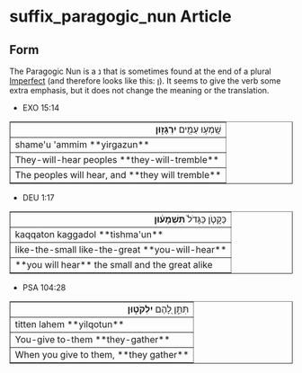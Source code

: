 # suffix_paragogic_nun Article

## Form
The Paragogic Nun is a נ that is sometimes found at the end of a plural [Imperfect](https://git.door43.org/Door43/en-uhg/src/master/content/verb_imperfect/02.md) (and therefore looks like this: ן). It seems to give the verb some extra emphasis, but it does not change the meaning or the translation.

* EXO 15:14
<table border="1" class="docutils">
<colgroup>
<col width="100%" />
</colgroup>
<tbody valign="top">
<tr class="row-odd" align="right"><td>שָֽׁמְע֥וּ עַמִּ֖ים <b>יִרְגָּז֑וּן</b></td>
</tr>
<tr class="row-even"><td>shame'u 'ammim **yirgazun**</td>
</tr>
<tr class="row-odd"><td>They-will-hear peoples **they-will-tremble**</td>
</tr>
<tr class="row-even"><td>The peoples will hear, and **they will tremble**</td>
</tr>
</tbody>
</table>

* DEU 1:17
<table border="1" class="docutils">
<colgroup>
<col width="100%" />
</colgroup>
<tbody valign="top">
<tr class="row-odd" align="right"><td>כַּקָּטֹ֤ן כַּגָּדֹל֙ <b>תִּשְׁמָע֔וּן</b></td>
</tr>
<tr class="row-even"><td>kaqqaton kaggadol **tishma'un**</td>
</tr>
<tr class="row-odd"><td>like-the-small like-the-great **you-will-hear**</td>
</tr>
<tr class="row-even"><td>**you will hear** the small and the great alike</td>
</tr>
</tbody>
</table>

* PSA 104:28
<table border="1" class="docutils">
<colgroup>
<col width="100%" />
</colgroup>
<tbody valign="top">
<tr class="row-odd" align="right"><td>תִּתֵּ֣ן לָ֭הֶם <b>יִלְקֹט֑וּן</b></td>
</tr>
<tr class="row-even"><td>titten lahem **yilqotun**</td>
</tr>
<tr class="row-odd"><td>You-give to-them **they-gather**</td>
</tr>
<tr class="row-even"><td>When you give to them, **they gather**</td>
</tr>
</tbody>
</table>